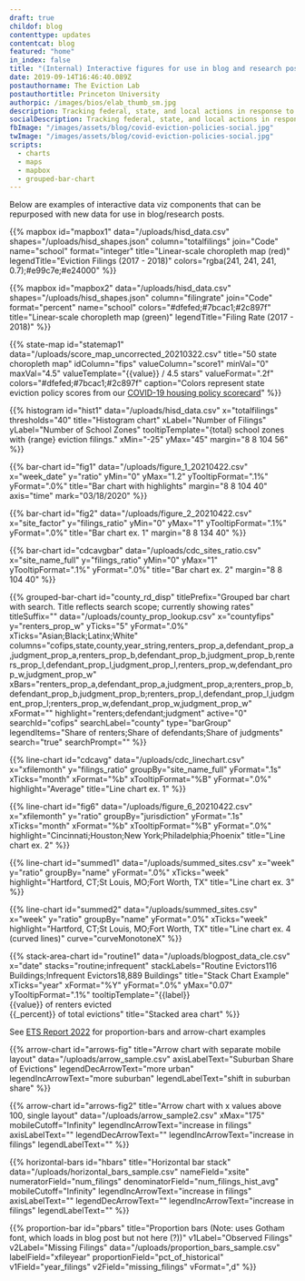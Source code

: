 ```yaml
---
draft: true
childof: blog
contenttype: updates
contentcat: blog
featured: "home"
in_index: false
title: "(Internal) Interactive figures for use in blog and research posts"
date: 2019-09-14T16:46:40.089Z
postauthorname: The Eviction Lab
postauthortitle: Princeton University
authorpic: /images/bios/elab_thumb_sm.jpg
description: Tracking federal, state, and local actions in response to the pandemic.
socialDescription: Tracking federal, state, and local actions in response to the pandemic.
fbImage: "/images/assets/blog/covid-eviction-policies-social.jpg"
twImage: "/images/assets/blog/covid-eviction-policies-social.jpg"
scripts:
  - charts
  - maps
  - mapbox
  - grouped-bar-chart
---
```


Below are examples of interactive data viz components that can be repurposed with new data for use in blog/research posts. 


{{% mapbox
  id="mapbox1"
  data="/uploads/hisd_data.csv"
  shapes="/uploads/hisd_shapes.json"
  column="totalfilings"
  join="Code"
  name="school"
  format="integer"
  title="Linear-scale choropleth map (red)"
  legendTitle="Eviction Filings (2017 - 2018)"
  colors="rgba(241, 241, 241, 0.7);#e99c7e;#e24000"
%}}

{{% mapbox
  id="mapbox2"
  data="/uploads/hisd_data.csv"
  shapes="/uploads/hisd_shapes.json"
  column="filingrate"
  join="Code"
  format="percent"
  name="school"
  colors="#dfefed;#7bcac1;#2c897f"
  title="Linear-scale choropleth map (green)"
  legendTitle="Filing Rate (2017 - 2018)"
%}}

{{% state-map
  id="statemap1"
  data="/uploads/score_map_uncorrected_20210322.csv"
  title="50 state choropleth map"
  idColumn="fips"
  valueColumn="score1"
  minVal="0"
  maxVal="4.5"
  valueTemplate="{{value}} / 4.5 stars"
valueFormat=".2f"
colors="#dfefed;#7bcac1;#2c897f"
caption="Colors represent state eviction policy scores from our <a href='#'>COVID-19 housing policy scorecard</a>"
%}}

{{% histogram
  id="hist1"
  data="/uploads/hisd_data.csv"
  x="totalfilings"
  thresholds="40"
  title="Histogram chart"
  xLabel="Number of Filings"
  yLabel="Number of School Zones"
  tooltipTemplate="{total} school zones with {range} eviction filings."
  xMin="-25"
  yMax="45"
  margin="8 8 104 56"
%}}

{{% bar-chart
  id="fig1"
  data="/uploads/figure_1_20210422.csv"
  x="week_date"
  y="ratio"
  yMin="0"
  yMax="1.2"
  yTooltipFormat=".1%"
  yFormat=".0%"
  title="Bar chart with highlights"
  margin="8 8 104 40"
  axis="time"
  mark="03/18/2020"
%}}

{{% bar-chart
  id="fig2"
  data="/uploads/figure_2_20210422.csv"
  x="site_factor"
  y="filings_ratio"
  yMin="0"
  yMax="1"
  yTooltipFormat=".1%"
  yFormat=".0%"
  title="Bar chart ex. 1"
  margin="8 8 134 40"
%}}

{{% bar-chart
  id="cdcavgbar"
  data="/uploads/cdc_sites_ratio.csv"
  x="site_name_full"
  y="filings_ratio"
  yMin="0"
  yMax="1"
  yTooltipFormat=".1%"
  yFormat=".0%"
  title="Bar chart ex. 2"
  margin="8 8 104 40"
%}}

{{% grouped-bar-chart 
  id="county_rd_disp" 
  titlePrefix="Grouped bar chart with search. Title reflects search scope; currently showing rates" 
  titleSuffix="" 
  data="/uploads/county_prop_lookup.csv" 
  x="countyfips" 
  y="renters_prop_w" 
  yTicks="5" 
  yFormat=".0%" 
  xTicks="Asian;Black;Latinx;White" 
  columns="cofips,state,county,year_string,renters_prop_a,defendant_prop_a,judgment_prop_a,renters_prop_b,defendant_prop_b,judgment_prop_b,renters_prop_l,defendant_prop_l,judgment_prop_l,renters_prop_w,defendant_prop_w,judgment_prop_w" 
  xBars="renters_prop_a,defendant_prop_a,judgment_prop_a;renters_prop_b,defendant_prop_b,judgment_prop_b;renters_prop_l,defendant_prop_l,judgment_prop_l;renters_prop_w,defendant_prop_w,judgment_prop_w" 
  xFormat="" 
  highlight="renters;defendant;judgment" 
  active="0" 
  searchId="cofips" 
  searchLabel="county" 
  type="barGroup" 
  legendItems="Share of renters;Share of defendants;Share of judgments" 
  search="true" 
  searchPrompt="" 
%}}

{{% line-chart
  id="cdcavg"
  data="/uploads/cdc_linechart.csv"
  x="xfilemonth"
  y="filings_ratio"
  groupBy="site_name_full"
  yFormat=".1s"
  xTicks="month"
  xFormat="%b"
  xTooltipFormat="%B"
  yFormat=".0%"
  highlight="Average"
  title="Line chart ex. 1"
%}}

{{% line-chart
  id="fig6"
  data="/uploads/figure_6_20210422.csv"
  x="xfilemonth"
  y="ratio"
  groupBy="jurisdiction"
  yFormat=".1s"
  xTicks="month"
  xFormat="%b"
  xTooltipFormat="%B"
  yFormat=".0%"
  highlight="Cincinnati;Houston;New York;Philadelphia;Phoenix"
  title="Line chart ex. 2"
%}}

{{% line-chart
  id="summed1"
  data="/uploads/summed_sites.csv"
  x="week"
  y="ratio"
  groupBy="name"
  yFormat=".0%"
  xTicks="week"
  highlight="Hartford, CT;St Louis, MO;Fort Worth, TX"
  title="Line chart ex. 3"
%}}


{{% line-chart
  id="summed2"
  data="/uploads/summed_sites.csv"
  x="week"
  y="ratio"
  groupBy="name"
  yFormat=".0%" xTicks="week"
  highlight="Hartford, CT;St Louis, MO;Fort Worth, TX"
  title="Line chart ex. 4 (curved lines)"
  curve="curveMonotoneX"
%}}


{{% stack-area-chart
  id="routine1"
  data="/uploads/blogpost_data_cle.csv"
  x="date"
  stacks="routine;infrequent"
  stackLabels="<span>Routine Evictors</span><span>116 Buildings</span>;<span>Infrequent Evictors</span><span>18,889 Buildings</span>"
  title="Stack Chart Example"
  xTicks="year"
  xFormat="%Y"
  yFormat=".0%"
  yMax="0.07"
  yTooltipFormat=".1%"
  tooltipTemplate="{{label}} <br />{{value}} of renters evicted <br />{{_percent}} of total evictions"
title="Stacked area chart"
%}}


See [ETS Report 2022](https://evictionlab.org/ets-report-2022/) for proportion-bars and arrow-chart examples


{{% arrow-chart
  id="arrows-fig"
  title="Arrow chart with separate mobile layout"
  data="/uploads/arrow_sample.csv"
  axisLabelText="Suburban Share of Evictions"
  legendDecArrowText="more urban"
  legendIncArrowText="more suburban"
  legendLabelText="shift in suburban share"
%}}

{{% arrow-chart
  id="arrows-fig2"
  title="Arrow chart with x values above 100, single layout"
  data="/uploads/arrow_sample2.csv"
  xMax="175"
  mobileCutoff="Infinity"
  legendIncArrowText="increase in filings"
  axisLabelText=""
  legendDecArrowText=""
  legendIncArrowText="increase in filings"
  legendLabelText=""
%}}

{{% horizontal-bars
  id="hbars"
  title="Horizontal bar stack"
  data="/uploads/horizontal_bars_sample.csv"
  nameField="xsite"
  numeratorField="num_filings"
  denominatorField="num_filings_hist_avg"
  mobileCutoff="Infinity"
  legendIncArrowText="increase in filings"
  axisLabelText=""
  legendDecArrowText=""
  legendIncArrowText="increase in filings"
  legendLabelText=""
%}}

<style>
  /* uncomment to view in Ankurrat (should appear properly in Gotham in blog posts) */
  /* .proportion-bars g text {
    font-family: unset;
  } */
</style>
{{% proportion-bar
  id="pbars"
  title="Proportion bars (Note: uses Gotham font, which loads in blog post but not here (?))"
  v1Label="Observed Filings"
  v2Label="Missing Filings"
  data="/uploads/proportion_bars_sample.csv"
  labelField="xfileyear"
  proportionField="pct_of_historical"
  v1Field="year_filings"
  v2Field="missing_filings"
  vFormat=",d"
%}}